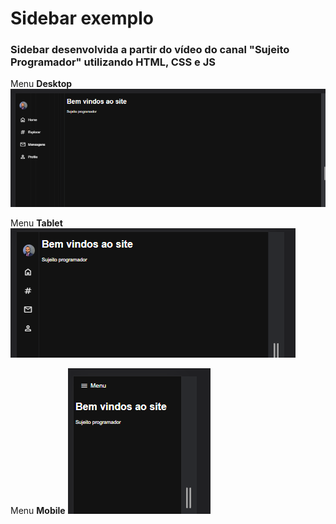 # Sidebar exemplo

### Sidebar desenvolvida a partir do vídeo do canal "Sujeito Programador" utilizando HTML, CSS e JS

Menu **Desktop**
![Tela desktop](./assets/img/menu-desktop.png 'Menu Desktop')

Menu **Tablet**
![Tela Tablet](./assets/img/menu-tablet.png 'Menu Tablet')

Menu **Mobile**
![Tela mobile](./assets/img/menu-mobile.png 'Menu mobile')
